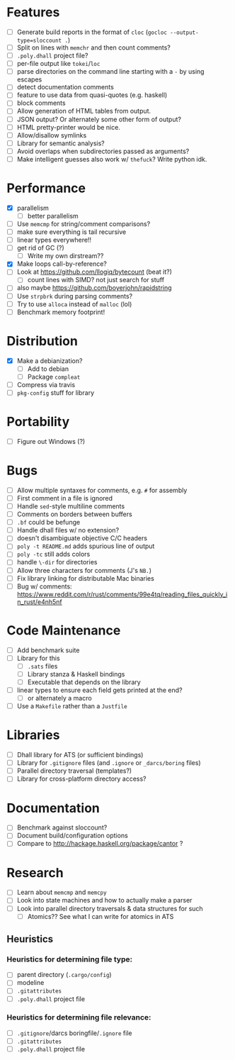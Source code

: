 # Features
- [ ] Generate build reports in the format of `cloc` (`gocloc
  --output-type=sloccount .`)
- [ ] Split on lines with `memchr` and then count comments?
- [ ] `.poly.dhall` project file?
- [ ] per-file output like `tokei`/`loc`
- [ ] parse directories on the command line starting with a `-` by using escapes
- [ ] detect documentation comments
- [ ] feature to use data from quasi-quotes (e.g. haskell)
- [ ] block comments
- [ ] Allow generation of HTML tables from output.
- [ ] JSON output? Or alternately some other form of output?
- [ ] HTML pretty-printer would be nice.
- [ ] Allow/disallow symlinks
- [ ] Library for semantic analysis?
- [ ] Avoid overlaps when subdirectories passed as arguments?
- [ ] Make intelligent guesses also work w/ `thefuck`? Write python idk.
# Performance
- [x] parallelism
  - [ ] better parallelism
- [ ] Use `memcmp` for string/comment comparisons?
- [ ] make sure everything is tail recursive
- [ ] linear types everywhere!!
- [ ] get rid of GC (?)
  - [ ] Write my own dirstream??
- [x] Make loops call-by-reference?
- [ ] Look at https://github.com/llogiq/bytecount (beat it?)
  - [ ] count lines with SIMD? not just search for stuff
- [ ] also maybe https://github.com/boyerjohn/rapidstring
- [ ] Use `strpbrk` during parsing comments?
- [ ] Try to use `alloca` instead of `malloc` (lol)
- [ ] Benchmark memory footprint!
# Distribution
- [x] Make a debianization?
  - [ ] Add to debian
  - [ ] Package `compleat`
- [ ] Compress via travis
- [ ] `pkg-config` stuff for library
# Portability
- [ ] Figure out Windows (?)
# Bugs
- [ ] Allow multiple syntaxes for comments, e.g. `#` for assembly
- [ ] First comment in a file is ignored
- [ ] Handle `sed`-style multiline comments
- [ ] Comments on borders between buffers
- [ ] `.bf` could be befunge
- [ ] Handle dhall files w/ no extension?
- [ ] doesn't disambiguate objective C/C headers
- [ ] `poly -t README.md` adds spurious line of output
- [ ] `poly -tc` still adds colors
- [ ] handle `\-dir` for directories
- [ ] Allow three characters for comments (J's `NB.`)
- [ ] Fix library linking for distributable Mac binaries
- [ ] Bug w/ comments: https://www.reddit.com/r/rust/comments/99e4tq/reading_files_quickly_in_rust/e4nh5nf
# Code Maintenance
- [ ] Add benchmark suite
- [ ] Library for this
  - [ ] `.sats` files
  - [ ] Library stanza & Haskell bindings
  - [ ] Executable that depends on the library
- [ ] linear types to ensure each field gets printed at the end?
  - [ ] or alternately a macro
- [ ] Use a `Makefile` rather than a `Justfile`
# Libraries
- [ ] Dhall library for ATS (or sufficient bindings)
- [ ] Library for `.gitignore` files (and `.ignore` or `_darcs/boring` files)
- [ ] Parallel directory traversal (templates?)
- [ ] Library for cross-platform directory access?
# Documentation
- [ ] Benchmark against sloccount?
- [ ] Document build/configuration options
- [ ] Compare to http://hackage.haskell.org/package/cantor ?
# Research
- [ ] Learn about `memcmp` and `memcpy`
- [ ] Look into state machines and how to actually make a parser
- [ ] Look into parallel directory traversals & data structures for such
  - [ ] Atomics?? See what I can write for atomics in ATS
## Heuristics
### Heuristics for determining file type:
- [ ] parent directory (`.cargo/config`)
- [ ] modeline
- [ ] `.gitattributes`
- [ ] `.poly.dhall` project file
### Heuristics for determining file relevance:
- [ ] `.gitignore`/darcs boringfile/`.ignore` file
- [ ] `.gitattributes`
- [ ] `.poly.dhall` project file
